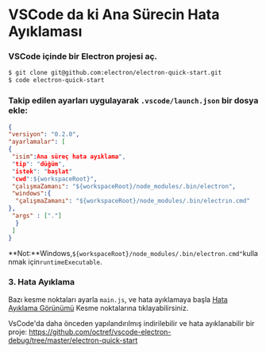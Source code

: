 # VSCode da ki Ana Sürecin Hata Ayıklaması

### VSCode içinde bir Electron projesi aç.

```sh
$ git clone git@github.com:electron/electron-quick-start.git
$ code electron-quick-start
```

### Takip edilen ayarları uygulayarak `.vscode/launch.json` bir dosya ekle:

```json
{ 
"versiyon": "0.2.0",
"ayarlamalar": [
{
 "isim":Ana süreç hata ayıklama",
 "tip": "düğüm",
 "istek": "başlat"
 "cwd":${workspaceRoot}",
 "çalışmaZamanı": "${workspaceRoot}/node_modules/.bin/electron",
 "windows":{
  "çalışmaZamanı": "${workspaceRoot}/node_modules/.bin/electrın.cmd"
},
 "args" : ["."]
  }
 ]
}
```

**Not:**Windows,`${workspaceRoot}/node_modules/.bin/electron.cmd"`kullanmak için`runtimeExecutable`.

### 3. Hata Ayıklama

Bazı kesme noktaları ayarla `main.js`, ve hata ayıklamaya başla [Hata Ayıklama Görünümü](https://code.visualstudio.com/docs/editor/debugging) Kesme noktalarına tıklayabilirsiniz.

VsCode'da daha önceden yapılandırılmış indirilebilir ve hata ayıklanabilir bir proje: https://github.com/octref/vscode-electron-debug/tree/master/electron-quick-start